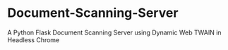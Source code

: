 # Document-Scanning-Server
A Python Flask Document Scanning Server using Dynamic Web TWAIN in Headless Chrome
